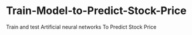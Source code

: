 # Train-Model-to-Predict-Stock-Price
Train and test Artificial neural networks To Predict Stock Price 
